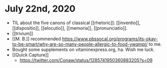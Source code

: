 # July 22nd, 2020
- TIL about the five canons of classical [[rhetoric]]: [[inventio]], [[dispositio]], [[elocutio]], [[memoria]], [[pronunciatio]].
- [[trivium]]
- [[M. B.]] recommended https://www.pbssocal.org/programs/its-okay-to-be-smart/why-are-so-many-people-allergic-to-food-ywqmpi/ to me.
- Bought some supplements on vitaminexpress.org, ha. Wish me luck.
- [[Quick Capture]]
    - https://twitter.com/Conaw/status/1285741950360883205?s=09



